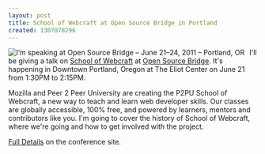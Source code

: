 ```yaml
--- 
layout: post
title: School of Webcraft at Open Source Bridge in Portland
created: 1307078296
---
```

<a href="http://opensourcebridge.org/sessions/624"><img style="float:left; padding-right:10px;" src="http://opensourcebridge.org/badges/2011/speak125.png" alt="I’m speaking at Open Source Bridge – June 21–24, 2011 – Portland, OR" border="0" /></a>

I'll be giving a talk on <a href="http://p2pu.org/webcraft">School of Webcraft</a> at <a href="http://osbridge.org">Open Source Bridge</a>. It's happening in Downtown Portland, Oregon at The Eliot Center on June 21 from 1:30PM to 2:15PM.

Mozilla and Peer 2 Peer University are creating the P2PU School of Webcraft, a new way to teach and learn web developer skills. Our classes are globally accessible, 100% free, and powered by learners, mentors and contributors like you. I'm going to cover the history of School of Webcraft, where we're going and how to get involved with the project.

<a href="http://opensourcebridge.org/sessions/624">Full Details</a> on the conference site.
